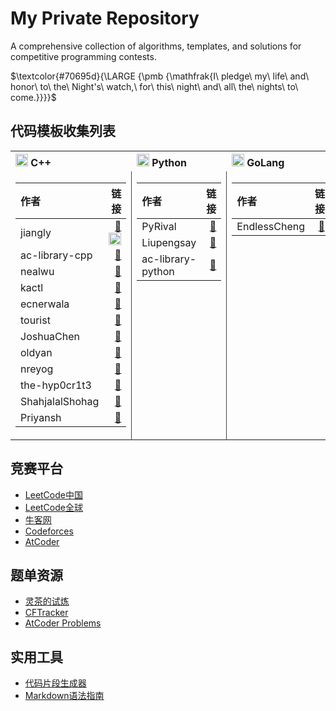 # My Private Repository
A comprehensive collection of algorithms, templates, and solutions for competitive programming contests.

$\textcolor{#70695d}{\LARGE {\pmb {\mathfrak{I\ pledge\ my\ life\ and\ honor\ to\ the\ Night's\ watch,\ for\ this\ night\ and\ all\ the\ nights\ to\ come.}}}}$

## 代码模板收集列表

<table>
<tr>
<th width="40%" align="left"> <img src="https://cdn.jsdelivr.net/gh/devicons/devicon@latest/icons/cplusplus/cplusplus-original.svg" alt="C++" width="20" height="20"/> C++ </th>
<th width="30%" align="left"> <img src="https://cdn.jsdelivr.net/gh/devicons/devicon@latest/icons/python/python-original.svg" alt="Python" width="20" height="20"/> Python </th>
<th width="30%" align="left"> <img src="https://cdn.jsdelivr.net/gh/devicons/devicon@latest/icons/go/go-original-wordmark.svg" alt="GoLang" width="20" height="20"/> GoLang </th>
</tr>
<tr>
<td valign="top" style="border-right: 1px solid #444;">

| 作者 | 链接 |
|:---|---:|
| jiangly | [🎈](https://www.cnblogs.com/WIDA/p/17633758.html) [<img src="https://cdn.jsdelivr.net/gh/devicons/devicon@latest/icons/github/github-original.svg" alt="GitHub" width="20" height="20"/>](https://github.com/hh2048/XCPC/tree/main/03%20-%20jiangly%E6%A8%A1%E6%9D%BF%E6%94%B6%E9%9B%86) |
| ac-library-cpp | [🎈](https://github.com/atcoder/ac-library) |
| nealwu | [🎈](https://github.com/nealwu/competitive-programming) |
| kactl | [🎈](https://github.com/kth-competitive-programming/kactl) |
| ecnerwala | [🎈](https://github.com/ecnerwala/cp-book) |
| tourist | [🎈](https://github.com/the-tourist/algo) |
| JoshuaChen | [🎈](https://github.com/Joshc88/CPTemplates) |
| oldyan | [🎈](https://github.com/old-yan/CP-template) |
| nreyog | [🎈](https://gitee.com/nreyog/algorithm-board) |
| the-hyp0cr1t3 | [🎈](https://github.com/the-hyp0cr1t3/CC) |
| ShahjalalShohag | [🎈](https://github.com/ShahjalalShohag/code-library) |
| Priyansh | [🎈](https://github.com/Priyansh19077/CP-Templates) |

</td>
<td valign="top" style="border-right: 1px solid #444;">

| 作者 | 链接 |
|:---|---:|
| PyRival | [🎈](https://github.com/cheran-senthil/PyRival) |
| Liupengsay | [🎈](https://github.com/liupengsay/PyIsTheBestLang) |
| ac-library-python | [🎈](https://github.com/not522/ac-library-python/tree/master) |

</td>
<td valign="top">

| 作者 | 链接 |
|:---|---:|
| EndlessCheng | [🎈](https://github.com/EndlessCheng/codeforces-go) |

</td>
</tr>
</table>

## 竞赛平台
- [LeetCode中国](https://leetcode.cn/contest/)
- [LeetCode全球](https://leetcode.com/contest/)
- [牛客网](https://ac.nowcoder.com/acm/contest/vip-index)
- [Codeforces](https://codeforces.com/contests)
- [AtCoder](https://atcoder.jp/contests/)

## 题单资源
- [灵茶的试炼](https://docs.qq.com/sheet/DWGFoRGVZRmxNaXFz?tab=BB08J2)
- [CFTracker](https://cftracker.netlify.app/contests)
- [AtCoder Problems](https://kenkoooo.com/atcoder/#/table/)

## 实用工具
- [代码片段生成器](https://snippet-generator.app/?description=&tabtrigger=&snippet=&mode=vscode)
- [Markdown语法指南](https://github.com/tchapi/markdown-cheatsheet)
